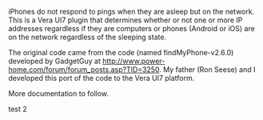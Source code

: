 iPhones do not respond to pings when they are asleep but on the network. This is a Vera UI7 plugin that determines whether or not one or more IP addresses regardless if they are computers or phones (Android or iOS) are on the network regardless of the sleeping state.

The original code came from the code (named findMyPhone-v2.6.0) developed by GadgetGuy at http://www.power-home.com/forum/forum_posts.asp?TID=3250. My father (Ron Seese) and I developed this port of the code to the Vera UI7 platform.

More documentation to follow.

test
2
